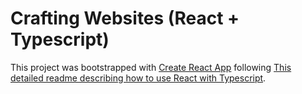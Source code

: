 # Crafting Websites (React + Typescript)
This project was bootstrapped with [Create React App](https://github.com/facebookincubator/create-react-app) following [This detailed readme describing how to use React with Typescript](https://github.com/Microsoft/TypeScript-React-Starter).

